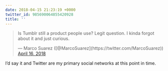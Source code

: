 ```yaml
---
date: 2018-04-15 21:23:19 +0000
twitter_id: 985690064855420928
title: ''
---
```


<blockquote class="twitter-tweet"><p lang="en" dir="ltr">Is Tumblr still a product people use? Legit question. I kinda forgot about it and just curious.</p>&mdash; Marco Suarez ([@MarcoSuarez](https://twitter.com/MarcoSuarez)) <a href="https://twitter.com/MarcoSuarez/status/985677039549276162?ref_src=twsrc%5Etfw">April 16, 2018</a></blockquote>
<script async src="https://platform.twitter.com/widgets.js" charset="utf-8"></script>

I’d say it and Twitter are my primary social networks at this point in time.
